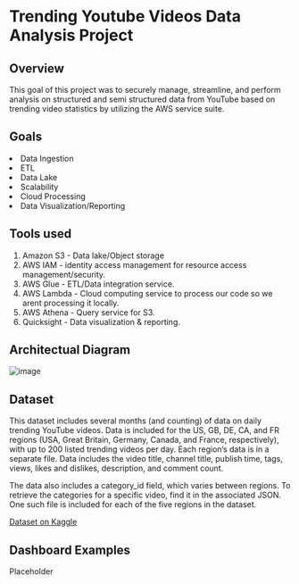# Trending Youtube Videos Data Analysis Project

## Overview
This goal of this project was to securely manage, streamline, and perform analysis on structured and semi structured data from YouTube based on trending video statistics by utilizing the AWS service suite. 

## Goals
<li>Data Ingestion</li>
<li>ETL</li>
<li>Data Lake</li>
<li>Scalability</li>
<li>Cloud Processing</li>
<li>Data Visualization/Reporting</li>

## Tools used
<ol type=1>
<li>Amazon S3 - Data lake/Object storage</li>
<li>AWS IAM - identity access management for resource access management/security.</li>
<li>AWS Glue - ETL/Data integration service.</li>
<li>AWS Lambda - Cloud computing service to process our code so we arent processing it locally.</li>
<li>AWS Athena - Query service for S3.</li>
<li>Quicksight - Data visualization & reporting.</li>
</ol>

## Architectual Diagram
![image](https://github.com/claydoers/de-youtube-analysis-project/assets/109707159/dcb05761-4b22-42f3-a194-bcd9eaafa601)


## Dataset
This dataset includes several months (and counting) of data on daily trending YouTube videos. Data is included for the US, GB, DE, CA, and FR regions (USA, Great Britain, Germany, Canada, and France, respectively), with up to 200 listed trending videos per day. Each region’s data is in a separate file. Data includes the video title, channel title, publish time, tags, views, likes and dislikes, description, and comment count.

The data also includes a category_id field, which varies between regions. To retrieve the categories for a specific video, find it in the associated JSON. One such file is included for each of the five regions in the dataset.

[Dataset on Kaggle ](https://www.kaggle.com/datasets/datasnaek/youtube-new "Youtube Dataset")

## Dashboard Examples
Placeholder

